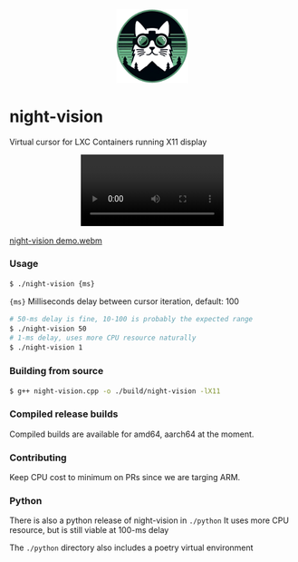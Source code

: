 <div align="center">
    <img src="asset/logo.png" alt="night-vision-logo" width="25%" />
</div>

# night-vision
Virtual cursor for LXC Containers running X11 display

<div align="center">
  <video width="50%" controls>
    <source src="asset/nv-demo.webm" type="video/webm">
    Your browser does not support the webm.
  </video>
</div>

[night-vision demo.webm](https://github.com/MeganerdDev/night-vision/blob/main/asset/nv-demo.webm)

### Usage
```bash
$ ./night-vision {ms}
```

`{ms}` Milliseconds delay between cursor iteration, default: 100

```bash
# 50-ms delay is fine, 10-100 is probably the expected range
$ ./night-vision 50
# 1-ms delay, uses more CPU resource naturally
$ ./night-vision 1
```

### Building from source
```bash
$ g++ night-vision.cpp -o ./build/night-vision -lX11
```

### Compiled release builds
Compiled builds are available for amd64, aarch64 at the moment. 

### Contributing
Keep CPU cost to minimum on PRs since we are targing ARM.

### Python
There is also a python release of night-vision in `./python`
It uses more CPU resource, but is still viable at 100-ms delay

The `./python` directory also includes a poetry virtual environment
